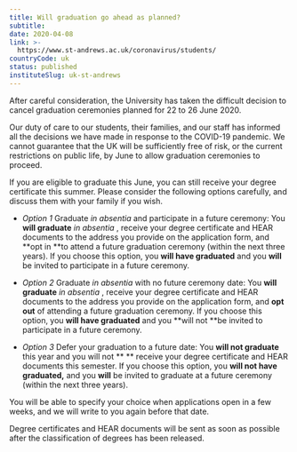 ```yaml
---
title: Will graduation go ahead as planned?
subtitle: 
date: 2020-04-08
link: >-
  https://www.st-andrews.ac.uk/coronavirus/students/
countryCode: uk
status: published
instituteSlug: uk-st-andrews
---
```

After careful consideration, the University has taken the difficult decision to cancel graduation ceremonies planned for 22 to 26 June 2020.

Our duty of care to our students, their families, and our staff has informed all the decisions we have made in response to the COVID-19 pandemic. We cannot guarantee that the UK will be sufficiently free of risk, or the current restrictions on public life, by June to allow graduation ceremonies to proceed. 

If you are eligible to graduate this June, you can still receive your degree certificate this summer. Please consider the following options carefully, and discuss them with your family if you wish.

  * _Option 1_  Graduate  _in absentia_  and participate in a future ceremony: You  **will graduate**   _in absentia_ , receive your degree certificate and HEAR documents to the address you provide on the application form, and  **opt in  **to attend a future graduation ceremony (within the next three years). If you choose this option, you  **will have graduated**  and you  **will**  be invited to participate in a future ceremony.


  * _Option 2_  Graduate  _in absentia_  with no future ceremony date: You  **will graduate**   _in absentia_ , receive your degree certificate and HEAR documents to the address you provide on the application form, and  **opt out**  of attending a future graduation ceremony. If you choose this option, you  **will have graduated**  and you  **will not  **be invited to participate in a future ceremony.


  * _Option 3_  Defer your graduation to a future date: You  **will not graduate**  this year and you will not ** ** receive your degree certificate and HEAR documents this semester. If you choose this option, you  **will not have graduated,**  and you  **will**  be invited to graduate at a future ceremony (within the next three years).



You will be able to specify your choice when applications open in a few weeks, and we will write to you again before that date.

Degree certificates and HEAR documents will be sent as soon as possible after the classification of degrees has been released.
